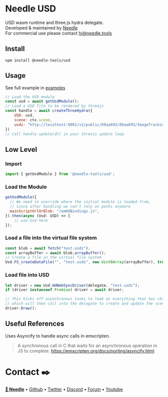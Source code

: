 # Needle USD

USD wasm runtime and three.js hydra delegate.   
Developed & maintained by [Needle](https://needle.tools)  
For commercial use please contact hi@needle.tools

## Install
`npm install @needle-tools/usd`



## Usage


See full example in [examples](./examples/src/main.ts)

```js
// Load the USD module
const usd = await getUsdModule();
// Load a USD file to be rendered by threejs
const handle = await createThreeHydra({
    USD: usd,
    scene: ctx.scene,
    usdz: "http://localhost:8081/v1/public/89aa693/89aa693/ImageTrackingNeedleSample.usdz",
})
// Call handle.update(dt) in your threejs update loop 
```



## Low Level

### Import
```js
import { getUsdModule } from '@needle-tools/usd';
```

### Load the Module

```js
getUsdModule({
  // We need to override where the initial module is loaded from, 
  // since after bundling we can't rely on paths anymore
  mainScriptUrlOrBlob: "/emHdBindings.js",
}).then(async (Usd: USD) => {
    // use Usd here
});
```

### Load a file into the virtual file system
```js
const blob = await fetch("test.usdz");
const arrayBuffer = await blob.arrayBuffer();
// Create a file in the virtual file system
Usd.FS_createDataFile("", "test.usdz", new Uint8Array(arrayBuffer), true, true, true);
```

### Load file into USD

```js
let driver = new Usd.HdWebSyncDriver(delegate, "test.usdz");
if (driver instanceof Promise) driver = await driver;

// This kicks off asynchronous tasks to look at everything that has changed – _SyncAll –
// which will then call into the delegate to create and update the scene graph.
driver.Draw();
```

## Useful References

Uses Asyncify to handle async calls in emscripten.
> A synchronous call in C that waits for an asynchronous operation in JS to complete.
https://emscripten.org/docs/porting/asyncify.html


# Contact ✒️
<b>[🌵 Needle](https://needle.tools)</b> • 
[Github](https://github.com/needle-tools) • 
[Twitter](https://twitter.com/NeedleTools) • 
[Discord](https://discord.needle.tools) • 
[Forum](https://forum.needle.tools) • 
[Youtube](https://www.youtube.com/@needle-tools)

